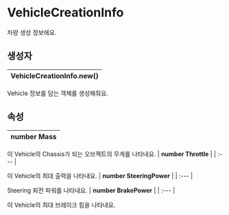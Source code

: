 # **VehicleCreationInfo**


차량 생성 정보에요. 
## **생성자**

| **VehicleCreationInfo.new()** |
| :--- |

Vehicle 정보를 담는 객체를 생성해줘요. 
## **속성**

| **number Mass** |
| :--- |

이 Vehicle의 Chassis가 되는 오브젝트의 무게를 나타내요. 
| **number Throttle** |
| :--- |

이 Vehicle의 최대 출력을 나타내요. 
| **number SteeringPower** |
| :--- |

Steering 회전 파워를 나타내요. 
| **number BrakePower** |
| :--- |

이 Vehicle의 최대 브레이크 힘을 나타내요. 
